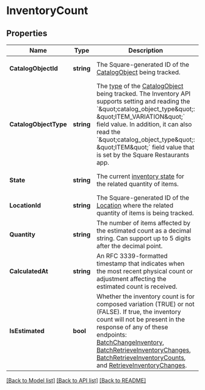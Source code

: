 # InventoryCount

## Properties
Name | Type | Description | Notes
------------ | ------------- | ------------- | -------------
**CatalogObjectId** | **string** | The Square-generated ID of the [CatalogObject](https://developer.squareup.com/reference/square_2024-07-17/objects/CatalogObject) being tracked. | [optional] [default to null]
**CatalogObjectType** | **string** | The [type](https://developer.squareup.com/reference/square_2024-07-17/enums/CatalogObjectType) of the [CatalogObject](https://developer.squareup.com/reference/square_2024-07-17/objects/CatalogObject) being tracked.   The Inventory API supports setting and reading the &#x60;\&quot;catalog_object_type\&quot;: \&quot;ITEM_VARIATION\&quot;&#x60; field value.  In addition, it can also read the &#x60;\&quot;catalog_object_type\&quot;: \&quot;ITEM\&quot;&#x60; field value that is set by the Square Restaurants app. | [optional] [default to null]
**State** | **string** | The current [inventory state](https://developer.squareup.com/reference/square_2024-07-17/enums/InventoryState) for the related quantity of items. | [optional] [default to null]
**LocationId** | **string** | The Square-generated ID of the [Location](https://developer.squareup.com/reference/square_2024-07-17/objects/Location) where the related quantity of items is being tracked. | [optional] [default to null]
**Quantity** | **string** | The number of items affected by the estimated count as a decimal string. Can support up to 5 digits after the decimal point. | [optional] [default to null]
**CalculatedAt** | **string** | An RFC 3339-formatted timestamp that indicates when the most recent physical count or adjustment affecting the estimated count is received. | [optional] [default to null]
**IsEstimated** | **bool** | Whether the inventory count is for composed variation (TRUE) or not (FALSE). If true, the inventory count will not be present in the response of any of these endpoints: [BatchChangeInventory](https://developer.squareup.com/reference/square_2024-07-17/inventory-api/batch-change-inventory), [BatchRetrieveInventoryChanges](https://developer.squareup.com/reference/square_2024-07-17/inventory-api/batch-retrieve-inventory-changes), [BatchRetrieveInventoryCounts](https://developer.squareup.com/reference/square_2024-07-17/inventory-api/batch-retrieve-inventory-counts), and [RetrieveInventoryChanges](https://developer.squareup.com/reference/square_2024-07-17/inventory-api/retrieve-inventory-changes). | [optional] [default to null]

[[Back to Model list]](../README.md#documentation-for-models) [[Back to API list]](../README.md#documentation-for-api-endpoints) [[Back to README]](../README.md)

